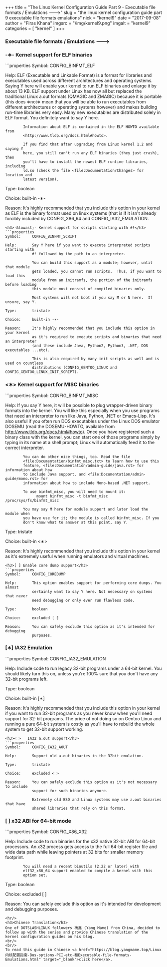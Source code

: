+++
title = "The Linux Kernel Configuration Guide Part 9 - Executable file formats / Emulations  --->"
slug = "the linux kernel configuration guide part 9 executable file formats emulations"
nick = "kernel9"
date = "2017-09-08"
author = "Firas Khana"
imgsrc = "/img/kernel9.png"
imgalt = "kernel9"
categories = [ "kernel" ]
+++
<h3>Executable file formats / Emulations  ---></h3>
<h3>-&lowast;- Kernel support for ELF binaries</h3>
```properties
Symbol:     CONFIG_BINFMT_ELF

Help:       ELF (Executable and Linkable Format) is a format for libraries and
            executables used across different architectures and operating
            systems. Saying Y here will enable your kernel to run ELF binaries
            and enlarge it by about 13 KB. ELF support under Linux has now all
            but replaced the traditional Linux a.out formats (QMAGIC and ZMAGIC)
            because it is portable (this does ∗not∗ mean that you will be able
            to run executables from different architectures or operating systems
            however) and makes building run-time libraries very easy. Many new
            executables are distributed solely in ELF format. You definitely
            want to say Y here.

            Information about ELF is contained in the ELF HOWTO available from
            <http://www.tldp.org/docs.html#howto>.

            If you find that after upgrading from Linux kernel 1.2 and saying Y
            here, you still can't run any ELF binaries (they just crash), then
            you'll have to install the newest ELF runtime libraries, including
            ld.so (check the file <file:Documentation/Changes> for location and
            latest version).

Type:       boolean

Choice:     built-in -∗-

Reason:     It's highly recommended that you include this option in your kernel
            as ELF is the binary format used on linux systems (that is if it isn't
            already forcibly included by CONFIG_X86_64 and CONFIG_IA32_EMULATION.
```
<h3>-&lowast;- Kernel support for scripts starting with #!</h3>
```properties
Symbol:     CONFIG_BINFMT_SCRIPT

Help:       Say Y here if you want to execute interpreted scripts starting with
            #! followed by the path to an interpreter.

            You can build this support as a module; however, until that module
            gets loaded, you cannot run scripts.  Thus, if you want to load this
            module from an initramfs, the portion of the initramfs before loading
            this module must consist of compiled binaries only.

            Most systems will not boot if you say M or N here.  If unsure, say Y.

Type:       tristate

Choice:     built-in -∗-

Reason:     It's highly recommended that you include this option in your kernel
            as it's required to execute scripts and binaries that need an interpreter
            (and these include Java, Python2, Python3, .NET, DOS executables ...etc).

            This is also required by many init scripts as well and is used on countless
            distributions (CONFIG_GENTOO_LINUX and CONFIG_GENTOO_LINUX_INIT_SCRIPT).
```
<h3><&lowast;> Kernel support for MISC binaries</h3>
```properties
Symbol:     CONFIG_BINFMT_MISC

Help:       If you say Y here, it will be possible to plug wrapper-driven binary
            formats into the kernel. You will like this especially when you use
            programs that need an interpreter to run like Java, Python, .NET or
            Emacs-Lisp. It's also useful if you often run DOS executables under
            the Linux DOS emulator DOSEMU (read the DOSEMU-HOWTO, available from
            <http://www.tldp.org/docs.html#howto>). Once you have
            registered such a binary class with the kernel, you can start one of
            those programs simply by typing in its name at a shell prompt; Linux
            will automatically feed it to the correct interpreter.

            You can do other nice things, too. Read the file
            <file:Documentation/binfmt_misc.txt> to learn how to use this
            feature, <file:Documentation/admin-guide/java.rst> for information about how
            to include Java support. and <file:Documentation/admin-guide/mono.rst> for
            information about how to include Mono-based .NET support.

            To use binfmt_misc, you will need to mount it:
                  mount binfmt_misc -t binfmt_misc /proc/sys/fs/binfmt_misc

            You may say M here for module support and later load the module when
            you have use for it; the module is called binfmt_misc. If you
            don't know what to answer at this point, say Y.

Type:       tristate

Choice:     built-in <∗>

Reason:     It's highly recommended that you include this option in your kernel as
            it's extremely useful when running emulators and virtual machines.
```
<h3>[ ] Enable core dump support</h3>
```properties
Symbol:     CONFIG_COREDUMP

Help:       This option enables support for performing core dumps. You almost
            certainly want to say Y here. Not necessary on systems that never
            need debugging or only ever run flawless code.

Type:       boolean

Choice:     excluded [ ]

Reason:     You can safely exclude this option as it's intended for debugging
            purposes.
```
<h3>[&lowast;] IA32 Emulation</h3>
```properties
Symbol:     CONFIG_IA32_EMULATION

Help:       Include code to run legacy 32-bit programs under a
            64-bit kernel. You should likely turn this on, unless you're
            100% sure that you don't have any 32-bit programs left.

Type:       boolean

Choice:     built-in [∗]

Reason:     It's highly recommended that you include this option in your kernel
            if you want to run 32-bit programs as you never know when you'll need
            support for 32-bit programs. The price of not doing so on Gentoo Linux
            and running a pure 64-bit system is costly as you'll have to rebuild 
            the whole system to get 32-bit support working.
```
<h3>< >   IA32 a.out support</h3>
```properties
Symbol:     CONFIG_IA32_AOUT

Help:       Support old a.out binaries in the 32bit emulation.

Type:       tristate

Choice:     excluded < >

Reason:     You can safely exclude this option as it's not necessary to include
            support for such binaries anymore.

            Extremely old BSD and Linux systems may use a.out binaries that have
            shared libraries that rely on this format.
```
<h3>[ ] x32 ABI for 64-bit mode</h3>
```properties
Symbol:     CONFIG_X86_X32

Help:       Include code to run binaries for the x32 native 32-bit ABI
            for 64-bit processors.  An x32 process gets access to the
            full 64-bit register file and wide data path while leaving
            pointers at 32 bits for smaller memory footprint.

            You will need a recent binutils (2.22 or later) with
            elf32_x86_64 support enabled to compile a kernel with this
            option set.

Type:       boolean

Choice:     excluded [ ]

Reason:     You can safely exclude this option as it's intended for development
            and debugging purposes.
```
<hr/>
<h3>Chinese Translation</h3>
One of DOTSLASHLINUX followers 杨鑫 (Yang Mame) from China, decided to follow up with the series and provide Chinese translation of the kernel configuration guides on his blog.
<br/>
<br/>
To read this guide in Chinese <a href="https://blog.yangmame.top/Linux内核配置指南-Bus-options-PCI-etc-和Executable-file-formats-Emulations.html" target="_blank">click here</a>.
